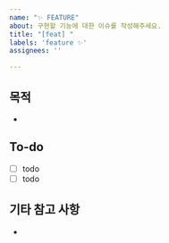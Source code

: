 ```yaml
---
name: "✨ FEATURE"
about: 구현할 기능에 대한 이슈를 작성해주세요.
title: "[feat] "
labels: 'feature ✨'
assignees: ''

---
```

## 목적

- 

## To-do

- [ ] todo
- [ ] todo

## 기타 참고 사항

- 
